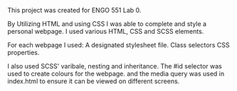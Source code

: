 This project was created for ENGO 551 Lab 0.

By Utilizing HTML and using CSS I was able to complete and style a personal webpage.
I used various HTML, CSS and SCSS elements.

For each webpage I used:
A designated stylesheet file.
Class selectors
CSS properties.

I also used SCSS' varibale, nesting and inheritance. 
The #id selector was used to create colours for the webpage.
and the media query was used in index.html to ensure it can be viewed on different screens.

